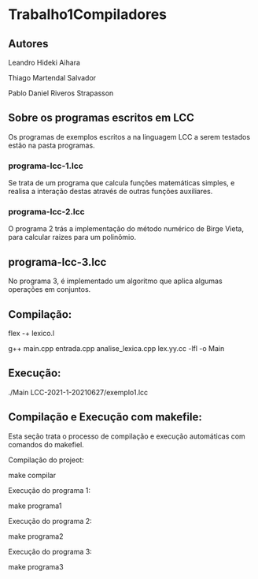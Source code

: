 # Trabalho1Compiladores

## Autores

Leandro Hideki Aihara

Thiago Martendal Salvador

Pablo Daniel Riveros Strapasson

## Sobre os programas escritos em LCC

Os programas de exemplos escritos a na linguagem LCC a serem testados estão na pasta programas.

### programa-lcc-1.lcc

Se trata de um programa que calcula funções matemáticas simples, e realisa a interação destas através de outras funções auxiliares.

### programa-lcc-2.lcc

O programa 2 trás a implementação do método numérico de Birge Vieta, para calcular raizes para um polinômio.

## programa-lcc-3.lcc

No programa 3, é implementado um algoritmo que aplica algumas operações em conjuntos.

## Compilação:

flex -+ lexico.l

g++ main.cpp entrada.cpp analise_lexica.cpp lex.yy.cc -lfl -o Main

## Execução:

./Main LCC-2021-1-20210627/exemplo1.lcc

## Compilação e Execução com makefile:

Esta seção trata o processo de compilação e execução automáticas com comandos do makefiel.

Compilação do projeot:

make compilar

Execução do programa 1:

make programa1

Execução do programa 2:

make programa2

Execução do programa 3:

make programa3
